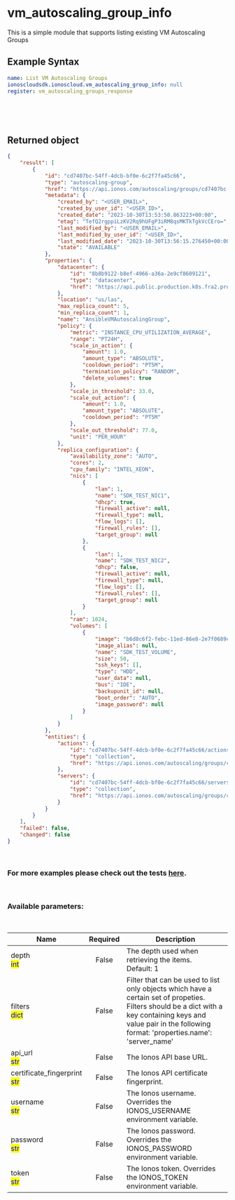 # vm_autoscaling_group_info

This is a simple module that supports listing existing VM Autoscaling Groups

## Example Syntax


```yaml
name: List VM Autoscaling Groups
ionoscloudsdk.ionoscloud.vm_autoscaling_group_info: null
register: vm_autoscaling_groups_response

```

&nbsp;

&nbsp;
## Returned object
```json
{
    "result": [
        {
            "id": "cd7407bc-54ff-4dcb-bf0e-6c2f7fa45c66",
            "type": "autoscaling-group",
            "href": "https://api.ionos.com/autoscaling/groups/cd7407bc-54ff-4dcb-bf0e-6c2f7fa45c66",
            "metadata": {
                "created_by": "<USER_EMAIL>",
                "created_by_user_id": "<USER_ID>",
                "created_date": "2023-10-30T13:53:50.863223+00:00",
                "etag": "TefQ2rgppiLzKV2Rq9hUFgP3iRM8qsMKTkTgkVcCEro=",
                "last_modified_by": "<USER_EMAIL>",
                "last_modified_by_user_id": "<USER_ID>",
                "last_modified_date": "2023-10-30T13:56:15.276450+00:00",
                "state": "AVAILABLE"
            },
            "properties": {
                "datacenter": {
                    "id": "8b8b9122-b8ef-4966-a36a-2e9cf8609121",
                    "type": "datacenter",
                    "href": "https://api.public.production.k8s.fra2.profitbricks.net/cloudapi/v6/datacenters/8b8b9122-b8ef-4966-a36a-2e9cf8609121"
                },
                "location": "us/las",
                "max_replica_count": 5,
                "min_replica_count": 1,
                "name": "AnsibleVMAutoscalingGroup",
                "policy": {
                    "metric": "INSTANCE_CPU_UTILIZATION_AVERAGE",
                    "range": "PT24H",
                    "scale_in_action": {
                        "amount": 1.0,
                        "amount_type": "ABSOLUTE",
                        "cooldown_period": "PT5M",
                        "termination_policy": "RANDOM",
                        "delete_volumes": true
                    },
                    "scale_in_threshold": 33.0,
                    "scale_out_action": {
                        "amount": 1.0,
                        "amount_type": "ABSOLUTE",
                        "cooldown_period": "PT5M"
                    },
                    "scale_out_threshold": 77.0,
                    "unit": "PER_HOUR"
                },
                "replica_configuration": {
                    "availability_zone": "AUTO",
                    "cores": 2,
                    "cpu_family": "INTEL_XEON",
                    "nics": [
                        {
                            "lan": 1,
                            "name": "SDK_TEST_NIC1",
                            "dhcp": true,
                            "firewall_active": null,
                            "firewall_type": null,
                            "flow_logs": [],
                            "firewall_rules": [],
                            "target_group": null
                        },
                        {
                            "lan": 1,
                            "name": "SDK_TEST_NIC2",
                            "dhcp": false,
                            "firewall_active": null,
                            "firewall_type": null,
                            "flow_logs": [],
                            "firewall_rules": [],
                            "target_group": null
                        }
                    ],
                    "ram": 1024,
                    "volumes": [
                        {
                            "image": "b6d8c6f2-febc-11ed-86e8-2e7f0689c849",
                            "image_alias": null,
                            "name": "SDK_TEST_VOLUME",
                            "size": 50,
                            "ssh_keys": [],
                            "type": "HDD",
                            "user_data": null,
                            "bus": "IDE",
                            "backupunit_id": null,
                            "boot_order": "AUTO",
                            "image_password": null
                        }
                    ]
                }
            },
            "entities": {
                "actions": {
                    "id": "cd7407bc-54ff-4dcb-bf0e-6c2f7fa45c66/actions",
                    "type": "collection",
                    "href": "https://api.ionos.com/autoscaling/groups/cd7407bc-54ff-4dcb-bf0e-6c2f7fa45c66/actions"
                },
                "servers": {
                    "id": "cd7407bc-54ff-4dcb-bf0e-6c2f7fa45c66/servers",
                    "type": "collection",
                    "href": "https://api.ionos.com/autoscaling/groups/cd7407bc-54ff-4dcb-bf0e-6c2f7fa45c66/servers"
                }
            }
        }
    ],
    "failed": false,
    "changed": false
}

```

&nbsp;
### For more examples please check out the tests [here](https://github.com/ionos-cloud/module-ansible/tree/master/tests/vm-autoscaling).

&nbsp;
### Available parameters:
&nbsp;

<table data-full-width="true">
  <thead>
    <tr>
      <th width="22.8vw">Name</th>
      <th width="10.8vw" align="center">Required</th>
      <th>Description</th>
    </tr>
  </thead>
  <tbody>
  <tr>
  <td>depth<br/><mark style="color:blue;">int</mark></td>
  <td align="center">False</td>
  <td>The depth used when retrieving the items.<br />Default: 1</td>
  </tr>
  <tr>
  <td>filters<br/><mark style="color:blue;">dict</mark></td>
  <td align="center">False</td>
  <td>Filter that can be used to list only objects which have a certain set of propeties. Filters should be a dict with a key containing keys and value pair in the following format: 'properties.name': 'server_name'</td>
  </tr>
  <tr>
  <td>api_url<br/><mark style="color:blue;">str</mark></td>
  <td align="center">False</td>
  <td>The Ionos API base URL.</td>
  </tr>
  <tr>
  <td>certificate_fingerprint<br/><mark style="color:blue;">str</mark></td>
  <td align="center">False</td>
  <td>The Ionos API certificate fingerprint.</td>
  </tr>
  <tr>
  <td>username<br/><mark style="color:blue;">str</mark></td>
  <td align="center">False</td>
  <td>The Ionos username. Overrides the IONOS_USERNAME environment variable.</td>
  </tr>
  <tr>
  <td>password<br/><mark style="color:blue;">str</mark></td>
  <td align="center">False</td>
  <td>The Ionos password. Overrides the IONOS_PASSWORD environment variable.</td>
  </tr>
  <tr>
  <td>token<br/><mark style="color:blue;">str</mark></td>
  <td align="center">False</td>
  <td>The Ionos token. Overrides the IONOS_TOKEN environment variable.</td>
  </tr>
  </tbody>
</table>
